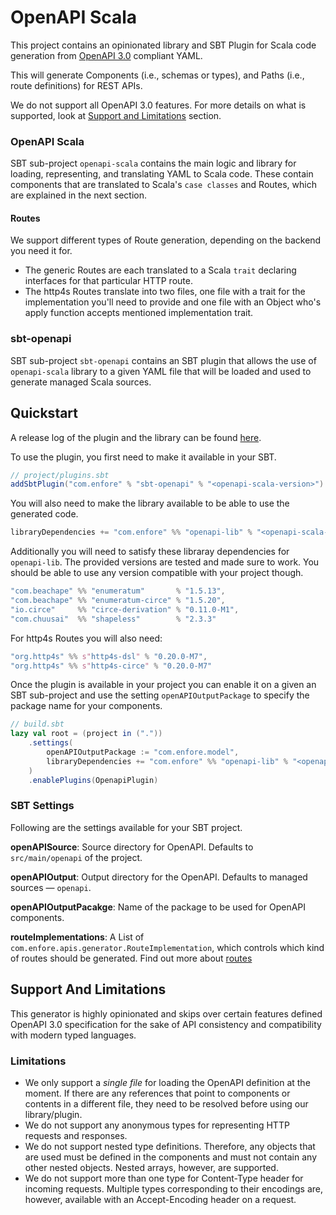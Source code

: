# OpenAPI Scala

This project contains an opinionated library and SBT Plugin for Scala code generation from [OpenAPI 3.0](https://swagger.io/specification/) 
compliant YAML. 

This will generate Components (i.e., schemas or types), and Paths (i.e., route definitions) for REST APIs.

We do not support all OpenAPI 3.0 features. For more details on what is supported, look at [Support and Limitations](#support-and-limitations) 
section.

### OpenAPI Scala

SBT sub-project `openapi-scala` contains the main logic and library for loading, representing, and translating YAML to Scala code.
These contain components that are translated to Scala's `case classes` and Routes, which are explained in the next section.

#### Routes
We support different types of Route generation, depending on the backend you need it for. 
- The generic Routes are each translated to a Scala `trait` declaring interfaces for that particular HTTP route.
- The http4s Routes translate into two files, one file with a trait for the implementation you'll need to provide and one file with an Object who's apply function accepts mentioned implementation trait. 

### sbt-openapi

SBT sub-project `sbt-openapi` contains an SBT plugin that allows the use of `openapi-scala` library to a given YAML file that will be loaded
and used to generate managed Scala sources.

## Quickstart

A release log of the plugin and the library can be found [here](https://github.numberfour.eu/Server/openapi-scala/releases).

To use the plugin, you first need to make it available in your SBT.
```scala
// project/plugins.sbt
addSbtPlugin("com.enfore" % "sbt-openapi" % "<openapi-scala-version>")
```

You will also need to make the library available to be able to use the generated code.
```scala
libraryDependencies += "com.enfore" %% "openapi-lib" % "<openapi-scala-version>"
```
Additionally you will need to satisfy these libraray dependencies for `openapi-lib`. The provided versions are tested and made sure to work. You should be able to use any version compatible with your project though.
```scala
"com.beachape" %% "enumeratum"       % "1.5.13",
"com.beachape" %% "enumeratum-circe" % "1.5.20",
"io.circe"     %% "circe-derivation" % "0.11.0-M1",
"com.chuusai"  %% "shapeless"        % "2.3.3"
```

For http4s Routes you will also need: 
```scala
"org.http4s" %% s"http4s-dsl" % "0.20.0-M7",
"org.http4s" %% s"http4s-circe" % "0.20.0-M7"
```

Once the plugin is available in your project you can enable it on a given an SBT sub-project and use the setting `openAPIOutputPackage` to specify
the package name for your components. 

```scala
// build.sbt
lazy val root = (project in ("."))
    .settings(
        openAPIOutputPackage := "com.enfore.model",
        libraryDependencies += "com.enfore" %% "openapi-lib" % "<openapi-scala-version>"
    )
    .enablePlugins(OpenapiPlugin)
```


### SBT Settings

Following are the settings available for your SBT project.

**openAPISource**: Source directory for OpenAPI. Defaults to `src/main/openapi` of the project.

**openAPIOutput**: Output directory for the OpenAPI. Defaults to managed sources — `openapi`.

**openAPIOutputPacakge**: Name of the package to be used for OpenAPI components.

**routeImplementations**: A List of `com.enfore.apis.generator.RouteImplementation`, which controls which kind of routes should be generated. Find out more about [routes](#Routes)

## Support And Limitations

This generator is highly opinionated and skips over certain features defined OpenAPI 3.0 specification for the sake of API consistency
and compatibility with modern typed languages.

### Limitations

- We only support a _single file_ for loading the OpenAPI definition at the moment. If there are any references that point to components or contents
in a different file, they need to be resolved before using our library/plugin.
- We do not support any anonymous types for representing HTTP requests and responses.
- We do not support nested type definitions. Therefore, any objects that are used must be defined in the components and must not contain
any other nested objects. Nested arrays, however, are supported.
- We do not support more than one type for Content-Type header for incoming requests. Multiple types corresponding to their encodings are, however, available with an Accept-Encoding header on a request.
